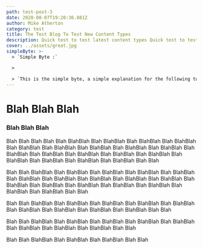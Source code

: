 ```yaml
---
path: test-post-3
date: 2020-08-07T19:20:36.881Z
author: Mike Atherton
category: test
title: The Test Blog To Test New Content Types
description: Quick test to test latest content types Quick test to test latest content types Quick test to test latest content types Quick test to test latest content types Quick test to test latest content types tent types Quick test to test latest content types tent types Quick test to test latest content types tent types Quick test to test latest content types
cover: ../assets/great.jpg
simpleByte: >-
  > `Simple Byte :`

  >

  > `This is the simple byte, a simple explanation for the following topic. The idea is to make it easy for somebody to pick up the important parts. `
---
```


# Blah Blah Blah

### Blah Blah Blah

Blah Blah Blah Blah Blah BlahBlah Blah BlahBlah Blah BlahBlah Blah BlahBlah Blah BlahBlah Blah BlahBlah Blah BlahBlah Blah BlahBlah Blah BlahBlah Blah BlahBlah Blah BlahBlah Blah BlahBlah Blah BlahBlah Blah BlahBlah Blah BlahBlah Blah BlahBlah Blah BlahBlah Blah BlahBlah Blah Blah

Blah Blah BlahBlah Blah BlahBlah Blah BlahBlah Blah BlahBlah Blah BlahBlah Blah BlahBlah Blah BlahBlah Blah BlahBlah Blah BlahBlah Blah BlahBlah Blah BlahBlah Blah BlahBlah Blah BlahBlah Blah BlahBlah Blah BlahBlah Blah BlahBlah Blah BlahBlah Blah Blah

Blah Blah BlahBlah Blah BlahBlah Blah BlahBlah Blah BlahBlah Blah BlahBlah Blah BlahBlah Blah BlahBlah Blah BlahBlah Blah BlahBlah Blah Blah

Blah Blah BlahBlah Blah BlahBlah Blah BlahBlah Blah BlahBlah Blah BlahBlah Blah BlahBlah Blah BlahBlah Blah BlahBlah Blah Blah

Blah Blah BlahBlah Blah BlahBlah Blah BlahBlah Blah Blah
